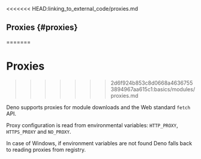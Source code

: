 <<<<<<< HEAD:linking_to_external_code/proxies.md
## Proxies {#proxies}
=======
# Proxies
>>>>>>> 2d6f924b853c8d0668a46367553894967aa615c1:basics/modules/proxies.md

Deno supports proxies for module downloads and the Web standard `fetch` API.

Proxy configuration is read from environmental variables: `HTTP_PROXY`,
`HTTPS_PROXY` and `NO_PROXY`.

In case of Windows, if environment variables are not found Deno falls back to
reading proxies from registry.
